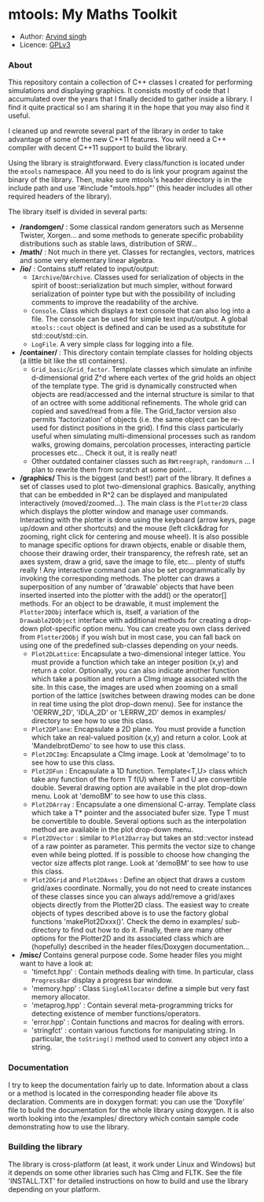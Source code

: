 # mtools: My Maths Toolkit

- Author:   [Arvind singh](mailto:arvind.singh@normalesup.org)
- Licence:  [GPLv3](http://www.gnu.org/licenses/gpl-3.0.html)


### About

This repository contain a collection of C++ classes I created for performing simulations and displaying graphics. It consists mostly of code that I accumulated over the years that I finally decided to gather inside a library. I find it quite practical so I am sharing it in the hope that you may also find it useful.

I cleaned up and rewrote several part of the library in order to take advantage of some of the new C++11 features. You will need a C++ compiler with decent C++11 support to build the library.  

Using the library is straightforward. Every class/function is located under the `mtools` namespace. All you need to do is link your program against the binary of the library. Then, make sure mtools's header directory is in the include path and use '#include "mtools.hpp"' (this header includes all other required headers of the library).

The library itself is divided in several parts:

  - **/randomgen/** : Some classical random generators such as Mersenne Twister, Xorgen... and some methods to generate specific probability distributions such as stable laws,  distribution of SRW...
  - **/math/** : Not much in there yet. Classes for rectangles, vectors, matrices and some very elementary linear algebra.
  - **/io/** : Contains stuff related to input/output:
    - `IArchive`/`OArchive`. Classes used for serialization of objects in the spirit of boost::serialization but much simpler, without forward serialization of pointer type but with the possibility of including comments to improve the readability of the archive.
    - `Console`. Class which displays a text console that can also log into a file. The console can be used for simple text input/output. A global `mtools::cout` object is defined and can be used as a substitute for std::cout/std::cin.
    - `LogFile`. A very simple class for logging into a file.
  - **/container/** : This directory contain template classes for holding objects (a little bit like the stl containers).
    - `Grid_basic`/`Grid_factor`. Template classes which simulate an infinite d-dimensional grid Z^d where each vertex of the grid holds an object of the template type. The grid is dynamically constructed when objects are read/accessed and the internal structure is similar to that of an octree with some additional refinements. The whole grid can copied and saved/read from a file. The Grid_factor version also permits 'factorization' of objects (i.e. the same object can be re-used for distinct positions in the grid). I find this class particularly useful when simulating multi-dimensional processes such as random walks, growing domains, percolation processes, interacting particle processes etc... Check it out, it is really neat!
    - Other outdated container classes such as `RWtreegraph`, `randomurn` ...  I plan to rewrite them from scratch at some point...
  - **/graphics/** This is the biggest (and best!) part of the library. It defines a set of classes used to plot two-dimensional graphics. Basically, anything that can be embedded in R^2 can be displayed and manipulated interactively (moved/zoomed...). The main class is the `Plotter2D` class which displays the plotter window and manage user commands. Interacting with the plotter is done using the keyboard (arrow keys, page up/down and other shortcuts) and  the mouse (left click&drag for zooming, right click for centering and mouse wheel). It is also possible to manage specific options for drawn objects, enable or disable them, choose their drawing order, their transparency, the refresh rate, set an axes system, draw a grid, save the image to file, etc... plenty of stuffs really ! Any interactive command can also be set programmatically by invoking the corresponding methods. The plotter can draws a superposition of  any number of 'drawable' objects that  have been inserted inserted into the plotter with the add() or the operator[] methods. For an object to be drawable, it must implement the `Plotter2DObj` interface which is, itself, a variation of the `Drawable2DObject` interface with additional methods for creating a drop-down plot-specific option menu. You can create you own class derived from  `Plotter2DObj` if you wish but in most case, you can fall back on using one of the predefined sub-classes depending on your needs.
    - `Plot2DLattice`: Encapsulate a two-dimensional integer lattice. You must provide a function which take an integer position (x,y) and return a color. Optionally, you can also indicate another function which take a position and return a CImg image associated with the site. In this case, the images are used when zooming on a small portion of the lattice (switches between drawing modes can be done in real time using the plot drop-down menu). See for instance the 'OERRW_2D', 'IDLA_2D' or 'LERRW_2D' demos in examples/ directory to see how to use this class.
    - `Plot2DPlane`: Encapsulate a 2D plane. You must provide a function which take an real-valued position (x,y) and return a color. Look at 'MandelbrotDemo' to see how to use this class.
    - `Plot2DCImg`: Encapsulate a CImg image. Look at 'demoImage' to to see how to use this class.
    - `Plot2DFun` : Encapsulate a 1D function. Template<T,U> class which take any function of the form T f(U) where T and U are convertible double. Several drawing option are available in the plot drop-down menu. Look at 'demoBM' to see how to use this class.
    - `Plot2DArray` : Encapsulate a one dimensional C-array. Template<T> class which take a T* pointer and the associated bufer size. Type T must be convertible to double. Several options such as the interpolation method are available in the plot drop-down menu.
    - `Plot2DVector` : similar to `Plot2Darray` but takes an std::vector instead of a raw pointer as parameter. This permits the vector size to change even while being plotted. If is possible to choose how changing the vector size affects plot range. Look at 'demoBM' to see how to use this class.
    - `Plot2DGrid` and `Plot2DAxes` : Define an object that draws a custom grid/axes coordinate. Normally, you do not need to create instances of these classes since you can always add/remove a grid/axes objects directly from the Plotter2D class. 
  The easiest way to create objects of types described above is to use the factory global functions 'makePlot2Dxxx()'. Check the demo in examples/ sub-directory to find out how to do it. Finally, there are many other options for the Plotter2D and its associated class which are (hopefully) described in the header files/Doxygen documentation...  
  - **/misc/** Contains general purpose code. Some header files you might want to have a look at:
    - 'timefct.hpp' : Contain methods dealing with time. In particular, class `ProgressBar` display a progress bar window.
    - 'memory.hpp' : Class `SingleAllocator` define a simple but very fast memory allocator.
    - 'metaprog.hpp' : Contain several meta-programming tricks for detecting existence of member functions/operators.
    - 'error.hpp' : Contain functions and macros for dealing with errors.
    - 'stringfct' : contain various functions for manipulating string. In particular, the `toString()` method used to convert any object into a string.


### Documentation
I try to keep the documentation fairly up to date. Information about a class or a method is located in the corresponding header file above its declaration. Comments are in doxygen format: you can use the 'Doxyfile' file to build the documentation for the whole library using doxygen. It is also worth looking into the /examples/ directory which contain sample code demonstrating how to use the library.


### Building the library
The library is cross-platform (at least, it work under Linux and Windows) but it depends on some other libraries such has CImg and FLTK. See the file 'INSTALL.TXT' for detailed instructions on how to build and use the library depending on your platform.

